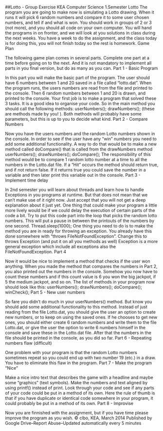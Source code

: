 ##Lotto - Group Exercise KEA Computer Science 1.Semester
Lotto
The program you are going to make now is simulating a Lotto drawing.
When it runs it will pick 6 random numbers and compare it to some user chosen numbers, and tell if and what is won.
You should work in groups of 2 or 3 (not more), and you should all code on your own computer.
You will hand the programs in on fronter, and we will look at you solutions in class during the next weeks. You have a week to do the assignment, and the class today is for doing this, you will not finish today so the rest is homework.
Game Plan

The following game plan comes in several parts. Complete one part at a time before going on to the next. And it is not mandatory to implement all parts in you final version, but do as many as you can.
Part 1 - Basic Program

In this part you will make the basic part of the program.
The user should have 6 numbers between 1 and 20 saved in a file called “lotto.dat”.
When the program runs, the users numbers are read from the file and printed to the console.
Then 6 random numbers between 1 and 20 is drawn, and printed to the console.
Your first job is to make a program that solved these 3 tasks.
It is a good idea to organise your code. So in the main method you should call the following methods:
userNumbers();
drawNumbers();
(these are methods made by you! ).
Both methods will probably have some parameters, but this is up to you to decide what kind.
Part 2 - Compare Numbers

Now you have the users numbers and the random Lotto numbers shown in the console.
In order to see if the user have any “win” numbers you need to add some additional functionality.
A way to do that would be to make a new method called doCompare() that is called from the drawNumbers method
userNumbers();
drawNumbers();
doCompare();
The responsibility of this method would be to compare 1 random lotto number at a time to all the numbers in the Lotto.dat file. If a “Hit” occurs the method should return true, and if not return false.
If it returns true you could save the number in a variable and then later print this variable out in the console.
Part 3 - Implement time delay

In 2nd semester you will learn about threads and learn how to handle Exceptions in you programs at runtime. But that does not mean that we can’t make use of it right now. Just accept that you will not get a deep explanation about it just yet.
One thing that could make your program a little more lively would be if we could delay the execution of certain parts of the code a bit.
Try to put this code part into the loop that picks the random lotto numbers. This will put a pause in between the printouts of the numbers by one second.
Thread.sleep(1000);
One thing you need to do is to make the method you are in ready for throwing an exception.
You already have this done somewhere with “throws FileNotFoundException”. Change this to
throws Exception  (and put it on all you methods as well)
Exception is a more general exception which include all exceptions also the FileNotFoundException.
Part 4

Now it would be nice to implement a method that checks if the user won anything.
When you made the method that compares the numbers in Part 2, you also printed out the numbers in the console.
Somehow you now have to count these numbers and if this count value is 6 you won the big jackpot, if 5 the medium jackpot, and so on.
The list of methods in your program now should look like this:
userNumbers();
drawNumbers();
doCompare();
winCheck();
Part 5 - New user numbers

So fare you didn’t do much in your userNumbers() method. But know you should add some additional functionality to this method.
Instead of just reading from the file Lotto.dat, you should give the user an option to create new numbers, or to keep on using the saved ones.
If he chooses to get new ones, you should either create 6 random numbers and write them to the file Lotto.dat, or give the user the option to write 6 numbers himself in the console and save these in the Lotto.dat file. After that the numbers in the file should be printed in the console, as you did so far.
Part 6 - Repeating numbers flaw (difficult)

One problem with your program is that the random Lotto numbers sometimes repeat so you could end up with two number 19 (etc.) in a draw. You have to eliminate this flaw in the program.
Part 7 - Make the program “Nice”

Make a nice intro text that describes the game with a headline and maybe some “graphics” (text symbols).
Make the numbers and text aligned by using printf() instead of print.
Look through your code and see if any parts of your code could be put in a method of its own. Here the rule of thumb is that if you have duplicate or identical code somewhere in your program, it could probably be put in a method of its own.
Part 8 - Improvise

Now you are finnished with the assignment, but if you have time please improve the program as you wish.
© clbo, KEA, March 2014
Published by Google Drive–Report Abuse–Updated automatically every 5 minutes
